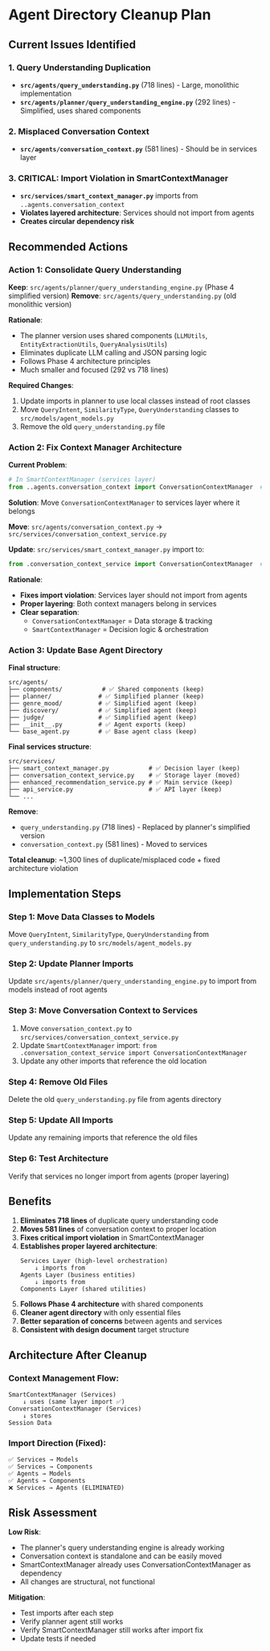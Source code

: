 # Agent Directory Cleanup Plan

## **Current Issues Identified**

### **1. Query Understanding Duplication**
- **`src/agents/query_understanding.py`** (718 lines) - Large, monolithic implementation
- **`src/agents/planner/query_understanding_engine.py`** (292 lines) - Simplified, uses shared components

### **2. Misplaced Conversation Context**
- **`src/agents/conversation_context.py`** (581 lines) - Should be in services layer

### **3. CRITICAL: Import Violation in SmartContextManager**
- **`src/services/smart_context_manager.py`** imports from `..agents.conversation_context`
- **Violates layered architecture**: Services should not import from agents
- **Creates circular dependency risk**

## **Recommended Actions**

### **Action 1: Consolidate Query Understanding**

**Keep**: `src/agents/planner/query_understanding_engine.py` (Phase 4 simplified version)
**Remove**: `src/agents/query_understanding.py` (old monolithic version)

**Rationale**:
- The planner version uses shared components (`LLMUtils`, `EntityExtractionUtils`, `QueryAnalysisUtils`)
- Eliminates duplicate LLM calling and JSON parsing logic
- Follows Phase 4 architecture principles
- Much smaller and focused (292 vs 718 lines)

**Required Changes**:
1. Update imports in planner to use local classes instead of root classes
2. Move `QueryIntent`, `SimilarityType`, `QueryUnderstanding` classes to `src/models/agent_models.py`
3. Remove the old `query_understanding.py` file

### **Action 2: Fix Context Manager Architecture**

**Current Problem**:
```python
# In SmartContextManager (services layer)
from ..agents.conversation_context import ConversationContextManager  # ❌ WRONG
```

**Solution**: Move `ConversationContextManager` to services layer where it belongs

**Move**: `src/agents/conversation_context.py` → `src/services/conversation_context_service.py`

**Update**: `src/services/smart_context_manager.py` import to:
```python
from .conversation_context_service import ConversationContextManager  # ✅ CORRECT
```

**Rationale**:
- **Fixes import violation**: Services layer should not import from agents
- **Proper layering**: Both context managers belong in services
- **Clear separation**: 
  - `ConversationContextManager` = Data storage & tracking
  - `SmartContextManager` = Decision logic & orchestration

### **Action 3: Update Base Agent Directory**

**Final structure**:
```
src/agents/
├── components/           # ✅ Shared components (keep)
├── planner/             # ✅ Simplified planner (keep)
├── genre_mood/          # ✅ Simplified agent (keep)
├── discovery/           # ✅ Simplified agent (keep)
├── judge/               # ✅ Simplified agent (keep)
├── __init__.py          # ✅ Agent exports (keep)
└── base_agent.py        # ✅ Base agent class (keep)
```

**Final services structure**:
```
src/services/
├── smart_context_manager.py           # ✅ Decision layer (keep)
├── conversation_context_service.py    # ✅ Storage layer (moved)
├── enhanced_recommendation_service.py # ✅ Main service (keep)
├── api_service.py                     # ✅ API layer (keep)
└── ...
```

**Remove**:
- `query_understanding.py` (718 lines) - Replaced by planner's simplified version
- `conversation_context.py` (581 lines) - Moved to services

**Total cleanup**: ~1,300 lines of duplicate/misplaced code + fixed architecture violation

## **Implementation Steps**

### **Step 1: Move Data Classes to Models**
Move `QueryIntent`, `SimilarityType`, `QueryUnderstanding` from `query_understanding.py` to `src/models/agent_models.py`

### **Step 2: Update Planner Imports**
Update `src/agents/planner/query_understanding_engine.py` to import from models instead of root agents

### **Step 3: Move Conversation Context to Services**
1. Move `conversation_context.py` to `src/services/conversation_context_service.py`
2. Update `SmartContextManager` import: `from .conversation_context_service import ConversationContextManager`
3. Update any other imports that reference the old location

### **Step 4: Remove Old Files**
Delete the old `query_understanding.py` file from agents directory

### **Step 5: Update All Imports**
Update any remaining imports that reference the old files

### **Step 6: Test Architecture**
Verify that services no longer import from agents (proper layering)

## **Benefits**

1. **Eliminates 718 lines** of duplicate query understanding code
2. **Moves 581 lines** of conversation context to proper location
3. **Fixes critical import violation** in SmartContextManager
4. **Establishes proper layered architecture**:
   ```
   Services Layer (high-level orchestration)
       ↓ imports from
   Agents Layer (business entities)
       ↓ imports from  
   Components Layer (shared utilities)
   ```
5. **Follows Phase 4 architecture** with shared components
6. **Cleaner agent directory** with only essential files
7. **Better separation of concerns** between agents and services
8. **Consistent with design document** target structure

## **Architecture After Cleanup**

### **Context Management Flow**:
```
SmartContextManager (Services)
    ↓ uses (same layer import ✅)
ConversationContextManager (Services)
    ↓ stores
Session Data
```

### **Import Direction** (Fixed):
```
✅ Services → Models
✅ Services → Components  
✅ Agents → Models
✅ Agents → Components
❌ Services → Agents (ELIMINATED)
```

## **Risk Assessment**

**Low Risk**: 
- The planner's query understanding engine is already working
- Conversation context is standalone and can be easily moved
- SmartContextManager already uses ConversationContextManager as dependency
- All changes are structural, not functional

**Mitigation**:
- Test imports after each step
- Verify planner agent still works
- Verify SmartContextManager still works after import fix
- Update tests if needed 
